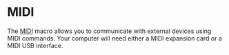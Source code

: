 # MIDI

The [MIDI](https://en.wikipedia.org/wiki/MIDI) macro allows you to communicate with external devices using MIDI commands. Your computer will need either a MIDI expansion card or a MIDI USB interface.



